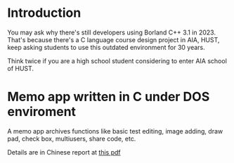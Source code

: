 # Introduction

You may ask why there's still developers using Borland C++ 3.1 in 2023. That's because there's a C language course design project in AIA, HUST, keep asking students to use this outdated environment for 30 years.

Think twice if you are a high school student considering to enter AIA school of HUST.

# Memo app written in C under DOS enviroment

A memo app archives functions like basic test editing, image adding, draw pad, check box, multiusers, share code, etc.

Details are in Chinese report at [this pdf](./report.pdf)